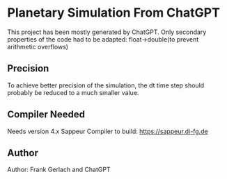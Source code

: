 # Planetary Simulation From ChatGPT

This project has been mostly generated by ChatGPT. Only secondary properties
of the code had to be adapted: float->double(to prevent arithmetic overflows)

## Precision
To achieve better precision of the simulation, the dt time step should probably
be reduced to a much smaller value.

## Compiler Needed
Needs version 4.x Sappeur Compiler to build: https://sappeur.di-fg.de

## Author
Author: Frank Gerlach and ChatGPT
